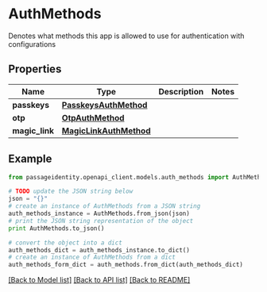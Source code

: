 # AuthMethods

Denotes what methods this app is allowed to use for authentication with configurations

## Properties
Name | Type | Description | Notes
------------ | ------------- | ------------- | -------------
**passkeys** | [**PasskeysAuthMethod**](PasskeysAuthMethod.md) |  | 
**otp** | [**OtpAuthMethod**](OtpAuthMethod.md) |  | 
**magic_link** | [**MagicLinkAuthMethod**](MagicLinkAuthMethod.md) |  | 

## Example

```python
from passageidentity.openapi_client.models.auth_methods import AuthMethods

# TODO update the JSON string below
json = "{}"
# create an instance of AuthMethods from a JSON string
auth_methods_instance = AuthMethods.from_json(json)
# print the JSON string representation of the object
print AuthMethods.to_json()

# convert the object into a dict
auth_methods_dict = auth_methods_instance.to_dict()
# create an instance of AuthMethods from a dict
auth_methods_form_dict = auth_methods.from_dict(auth_methods_dict)
```
[[Back to Model list]](../README.md#documentation-for-models) [[Back to API list]](../README.md#documentation-for-api-endpoints) [[Back to README]](../README.md)


